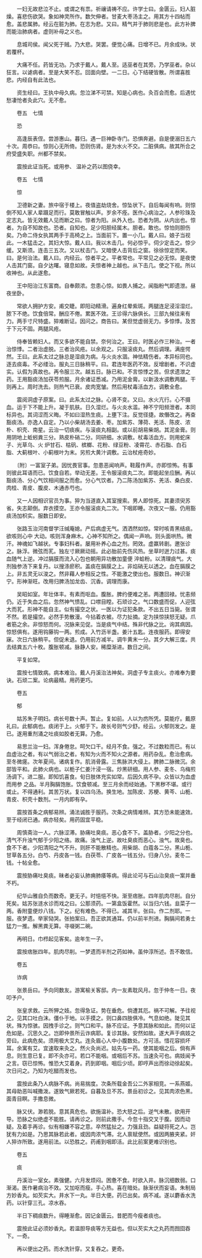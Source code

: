 <!-- { "loadSidebar": true } -->
　　一妇无故悲泣不止。或谓之有祟。祈禳请祷不应。许学士曰。金匮云。妇人脏燥。喜悲伤欲哭。象如神灵所作。数欠伸者。甘麦大枣汤主之。用其方十四帖而愈。盖悲属肺。经云在脏为肺。在志为悲。又曰。精气并于肺则悲是也。此方补脾而能治肺病者。虚则补母之义也。

　　息城司侯。闻父死于贼。乃大悲。哭罢。便觉心痛。日增不已。月余成块。状若覆杯。

　　大痛不任。药皆无功。乃求于戴人。戴人至。适巫者在其旁。乃学巫者。杂以狂言。以谑病者。至是大笑不忍。回面向壁。一二日。心下结硬皆散。所谓喜胜悲。内经自有此法也。

　　资生经曰。王执中母久病。忽泣涕不可禁。知是心病也。灸百会而愈。后遇忧愁凄怆者灸此穴。无不愈。

　　卷五　七情

　　恐

　　高逢辰表侄。尝游惠山。暮归。遇一巨神卧寺门。恐惧奔避。自是便溺日五六十次。周恭曰。惊则心无所倚。恐则伤肾。是为水火不交。二脏俱病。故其所合之府受盛失职。州都不禁矣。

　　震按此证当死。或用参、 温补之药以图侥幸。

　　卷五　七情

　　惊

　　卫德新之妻。旅中宿于楼上。夜值盗劫烧舍。惊坠状下。自后每闻有响。则惊倒不知人家人辈蹑足而行。莫敢冒触以声。岁余不痊。医作心病治之。人参珍珠及定志丸。皆无效戴人见而断之曰。惊者为阳。从外入也。恐者为阴。从内出也。惊者。为自不知故也。恐者。自知也。足少阳胆经属木。胆者。敢也。惊怕则胆伤矣。乃命二侍女执其两手于高椅之上。当面前下。置一小几。戴人曰。娘子当视此。一木猛击之。其妇大惊。戴人曰。我以木击几。何必惊乎。伺少定击之。惊少缓。又斯须。连击三五次。又以杖击门。又暗使人击背后之窗。徐徐惊定而笑。曰。是何治法。戴人曰。内经云。惊者平之。平者常也。平常见之必无惊。是夜使人击其门窗。自夕达曙。寝息如故。夫惊者神上越也。从下击几。使之下视。所以收神也。从此遂愈。

　　王中阳治江东富商。自奉颇浓。忽患心惊。如畏人捕之。闻脂粉气即遗泄。昼夜坐卧。

　　常欲人拥护方安。甫交睫。即阳动精滑。遍身红晕紫斑。两腿连足浸淫湿烂。脓下不绝。饮食倍常。酬应不倦。累医不效。王诊得六脉俱长。三部九候往来有力。两手寸尺特盛。猝难断证。因问之。商告曰。某但觉虚弱无力。多惊悸。及苦于下元不固。两腿风疮。

　　侍奉皆赖妇人。而又多欲不能自禁。奈何治之。王曰。时医必作三种治。一者治惊悸。二者治虚脱。三者治风疮。以余观之。只服滚痰丸。然后调理。满座愕然。王曰。此系太过之脉总是湿痰为病。与火炎水涸。神怯精伤者。本异标同也。逐去痰毒。不必缕治。服丸三日脉稍平。曰。君连年医药不效。反增剧者。不识虚实。认假为真故也。再令服三次。越五日。脉已和。不言惊悸之苦。但求遗泄之药。王用豁痰汤加茯苓煎服。月余诸证悉减。乃用泥金膏。以新汲水调敷两腿。干则再上。周时洗去。则热气已衰。皮肉宽皱。然后用杖毒活血方。调敷全愈。

　　震阅洞虚子原案。曰。此系太过之脉。心肾不变。又曰。水火亢行。心不摄血。运于下不能上升。凝于肌肤。日久湿烂。与火炎水滥。神不宁阳频泄者。本同标异也。其词涩而义晦。不如曰湿热生痰。上壅下注。反觉径捷。故僭改之。再查豁痰汤。亦逸人自定。乃以小柴胡汤去姜、枣。加紫苏、薄荷、羌活、陈皮、浓朴、枳壳、南星。云治一切痰疾。与滚痰丸相副。或以前胡易柴胡。其泥金膏。则用阴地上蚯蚓粪三分。熟皮朴硝二分。同研细。水调敷。杖毒活血方。则用蛇床子、光草乌、火 炉甘石、枯矾、槟榔、花粉、绿豆粉、凌霄花、赤石脂、白石脂、大蓟根叶、小蓟根叶为末。另煎大黄汁调敷。云治杖疮奇妙。

　　〔附〕一富室子弟。因忧畏官事。忽患恶闻响声。鞋履作声。亦即惊怖。有事则彼此耳语而已。饮食自若。举动无差。王令服滚痰丸二次。即能起坐应酬。再以豁痰汤、分心气饮相间服之而愈。分心气饮者。乃二陈汤加紫苏、羌活、桑白皮、肉桂、青皮、腹皮、木通赤芍也。

　　又一人因相识官员为事。猝为当道直入其室搜索。男人即惊死。其妻须臾苏省。失志颠倒。弃衣摸空。王亦令服滚痰丸二次。下咽即睡。次夜又一服。仍用豁痰汤加枳实。服数日即安。

　　张路玉治河南督学汪缄庵媳。产后病虚无气。洒洒然如惊。常时咳青黑结痰。欲咳则心中 大动。咳则浑身麻木。心神不知所之。偶闻一声响。则头面哄热。微汗。神魂如飞越状。专事妇科者。屡用补养心血之剂。罔效。虚羸转剧。邀张诊之。脉浮。微弦而芤。独左寸厥厥动摇。此必胎前先伤风热。坐草时迸力过甚。痰血随气上逆。冲过膈膜而流入心包也朝用异功散加童便 淬蛤粉。以清理痰气。大剂独参汤下来复丹。以搜涤瘀积。盖痰在膈膜之上。非焰硝无以透之。血在膈膜之上。非五灵无以浚之。然非藉人参相反之性。不能激之使出也。服数日。神识渐宁。形神渐旺。改用归脾汤加龙齿、沉香。调理而康。

　　吴昭如室。年壮体丰。有素而呕血。腹胀。脾约便难之恙。两遭回禄。忧恚频仍。近于失血之后。忽然神气愦乱。口噤目瞠。石顽诊之。气口数盛而促。人迎弦大而芤。形神不能自主。似有撮空之状。一医以为证犯条款。不出五日当毙。张谓不然。若是撮空。必然手势散漫。今拈着衣被。尽力扯摘。定为挟惊挟怒无疑。爪者筋之余。非惊怒而何。况脉来见促。当是痰气中结。殊非代脉之比。询其病因。惊怒俱有。遂用钩藤钩一两。煎成。入竹沥半盏。姜汁五匙。连夜服药。即得安寐。次日六脉稍平。但促未退。仍用前方减半。调牛黄末一分。其夕大解三度。共去结粪五六十枚。腹胀顿减。脉静人安。稀糜渐进。数日之间。

　　平复如常。

　　震按七情致病。病本难治。戴人丹溪治法神矣。洞虚子专主痰火。亦难奉为要诀。石顽二案。论病最精。用药更巧。

　　卷五

　　郁

　　姑苏朱子明妇。病长号数十声。暂止。复如前。人以为疠所凭。莫能疗。戴原礼曰。此郁病也。痰闭于上。火郁于下。故长号则气少舒。经云。火郁则发之。是已。遂用重剂涌之吐痰如胶者无算。乃愈。

　　易思兰治一妇。浑身倦怠。呵欠口干。经月不食。强之。不过数粒而已。有以血虚治之者。有以气弱治之者。有知为火而不知火之源者。用药杂乱。愈治愈病。至冬微瘥。次年夏间。诸病复作。肌消骨露。三焦脉洪大侵上。脾肺二脉微沉。余部皆平和。此肺火病也。以栀子仁姜汁浸一宿。炒黑研细。用人参、麦冬、乌梅煎汤调下。进二服。即知饥喜食。旬日肢体充实如常。后因久病不孕。众皆以为血虚而用参 之品。半月胸膈饱胀。饮食顿减。至三月余而经始通。下黑秽不堪。或行或止。不得通利。其苦万状。复以四乌汤。换生地。加陈皮、苏梗、黄芩、山栀、青皮、枳壳十数剂。一月内即有孕。

　　震按首条之病郁易辨。涌法诚胜于服药。次条之病情难辨。其方恐未能速效。至于经闭已通。病亦轻矣。用药固宜平稳。

　　周慎斋治一人。六脉涩滞。胁痛吐臭痰。恶心食不下。盖胁者。少阳之分也。清气不升浊气郁于少阳之络。故痛。浊气上逆。故吐臭痰而恶心。浊气。故臭也。食不下者。少阳清阳之气不升。则肝不能散精也。用柴胡、白蔻各二分。黑山栀、甘草各五分。白芍、丹皮各一钱。白茯苓、广皮各一钱五分。归身八分。麦冬二钱。十帖全愈。

　　震按胁痛吐臭痰。昧者必妄认肺痈肺痿等病。得此论可与石山治臭痰一案并垂不朽。

　　纪华山雅自负而数奇。更无子。时悒悒不快。渐至痞胀。四年肌肉尽削。自分死矣。姑苏张涟水诊而戏之曰。公那须药。一第盒饭霍然。以当归六钱。韭菜子一两。香附童便炒八钱。下之。纪有难色。不得已。减其半。张曰。作二剂耶。一服。夜梦遗。举家恸哭。张拍案曰。吾正欲其通耳。仍以前半剂进。胸膈间若勇士猛力一推。解黑粪无算。寻啜粥二碗。

　　再明日。巾栉起见客矣。逾年生一子。

　　震按痞胀四年。肌肉尽削。一梦遗而半剂之药如神。虽仲淳所述。吾不敢信。

　　卷五

　　诈病

　　张景岳曰。予向同数友。游寓榆关客邸。内一友素耽风月。忽于仲冬一日。夜叩予户。

　　张皇求救。云所狎之妓。忽得急证。势在垂危。倘遭其厄。祸不可解。予往视之。见其口吐白沫。僵仆于地。以手摸之。则口鼻四肢俱冷。气息如绝。陡见其状。殊为惊骇。因拽手诊之。则气口和平。脉不应证。予意其脉和如此。而何以证危如是。沉思久之。岂即仲景所云诈病耶。复诊其脉。安然如故。遂大声于病妓之旁曰。此病危矣。须用极大艾丸。连灸眉心人中小腹数处。方可活。惜花容损坏耳。余寓有艾。宜速取来灸之。然火灸尚迟。姑先与一药。使其能咽之后。倘有声息。则生意已复。即不灸亦可。若口不能咽。或咽后不苏。当速灸可也。病妓闻予之言。窃已惊怖。惟恐大艾着身。药到即咽。咽后少顷。即哼声出而徐动徐起矣。次日问之。乃知为吃醋而发也。

　　震按此条乃人病脉不病。尚易揣度。次条所载金吾公二外家相竞。一系燕姬。其母助恶叫喊撒泼。遂致气厥若死。自暮及旦不苏。景岳初诊之。见其肉浓色黑。面青目瞑。手撒息微。

　　脉又伏。渺若脱。意其真危也。欲施温补。恐大怒之后。逆气未散。欲用开导。恐脉之似绝虚不能胜。请再诊之。则前此撒手。今忽十指交叉于腹。因而动疑。及着手再诊。似有相嫌不容之意。卒然猛扯之。力强且劲。益疑将死之人。岂犹有力如是。乃思其脉若此者。或因肉浓气滞。北人禀赋使然。或因两腋夹紧。奸人猝诈所致。遂用前法。以恐胜之。药甫到咽即活。此比前案更难识别也。

　　卷五

　　痰

　　丹溪治一室女。素强健。六月发烦闷。困惫不食。时欲入井。脉沉细数弱。口渐渴。医作暑病治不效。又加呕而瘦。手心热。喜在暗处。脉渐伏而妄语。朱制局方妙香丸。如芡实大。井水下一丸。半日大便。药已出矣。病不减。遂以麝香水洗药。以针穿三孔。凉水吞。

　　半日下稠痰数升。得睡渐愈。因记金匮云。昔肥而今瘦者痰也。

　　震按此证必须妙香丸。若温胆导痰等方无益也。但以芡实大之丸药而囫囵吞下。一奇。

　　再以便出之药。而水洗针穿。又复吞之。更奇。

